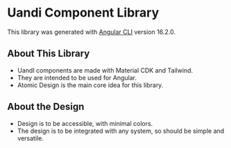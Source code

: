 # Uandi Component Library

This library was generated with [Angular CLI](https://github.com/angular/angular-cli) version 16.2.0.

## About This Library

- UandI components are made with Material CDK and Tailwind.
- They are intended to be used for Angular.
- Atomic Design is the main core idea for this library.

## About the Design

- Design is to be accessible, with minimal colors.
- The design is to be integrated with any system, so should be simple and versatile.